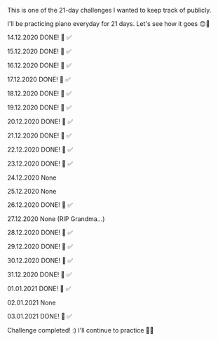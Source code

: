 This is one of the 21-day challenges I wanted to keep track of publicly. 

I'll be practicing piano everyday for 21 days. Let's see how it goes 😊🤘

14.12.2020 DONE! 🎹 ✅

15.12.2020 DONE! 🎹 ✅

16.12.2020 DONE! 🎹 ✅

17.12.2020 DONE! 🎹 ✅

18.12.2020 DONE! 🎹 ✅

19.12.2020 DONE! 🎹 ✅

20.12.2020 DONE! 🎹 ✅

21.12.2020 DONE! 🎹 ✅

22.12.2020 DONE! 🎹 ✅

23.12.2020 DONE! 🎹 ✅

24.12.2020 None

25.12.2020 None

26.12.2020 DONE! 🎹 ✅

27.12.2020 None (RIP Grandma...)

28.12.2020 DONE! 🎹 ✅

29.12.2020 DONE! 🎹 ✅

30.12.2020 DONE! 🎹 ✅

31.12.2020 DONE! 🎹 ✅

01.01.2021 DONE! 🎹 ✅

02.01.2021 None

03.01.2021 DONE! 🎹 ✅

Challenge completed! :) I'll continue to practice 💪🙌
